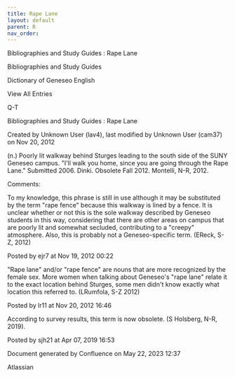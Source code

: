 ```yaml
---
title: Rape Lane
layout: default
parent: R
nav_order:
---
```


Bibliographies and Study Guides : Rape Lane

Bibliographies and Study Guides

Dictionary of Geneseo English

View All Entries

Q-T

Bibliographies and Study Guides : Rape Lane

Created by  Unknown User (lav4), last modified by  Unknown User (cam37) on Nov 20, 2012

(n.) Poorly lit walkway behind Sturges leading to the south side of the SUNY Geneseo campus. &quot;I'll walk you home, since you are going through the Rape Lane.&quot; Submitted 2006. Dinki. Obsolete Fall 2012. Montelli, N-R, 2012.

Comments:

To my knowledge, this phrase is still in use although it may be substituted by the term &quot;rape fence&quot; because this walkway is lined by a fence. It is unclear whether or not this is the sole walkway described by Geneseo students in this way, considering that there are other areas on campus that are poorly lit and somewhat secluded, contributing to a &quot;creepy&quot; atmosphere. Also, this is probably not a Geneseo-specific term. (EReck, S-Z, 2012)

Posted by ejr7 at Nov 19, 2012 00:22

&quot;Rape lane&quot; and/or &quot;rape fence&quot; are nouns that are more recognized by the female sex. More women when talking about Geneseo's &quot;rape lane&quot; relate it to the exact location behind Sturges, some men didn't know exactly what location this referred to. (LRumfola, S-Z 2012)

Posted by lr11 at Nov 20, 2012 16:46

According to survey results, this term is now obsolete. (S Holsberg, N-R, 2019).

Posted by sjh21 at Apr 07, 2019 16:53

Document generated by Confluence on May 22, 2023 12:37

Atlassian
